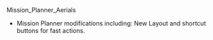 Mission_Planner_Aerials

- Mission Planner modifications including: New Layout and shortcut buttons for fast actions.
